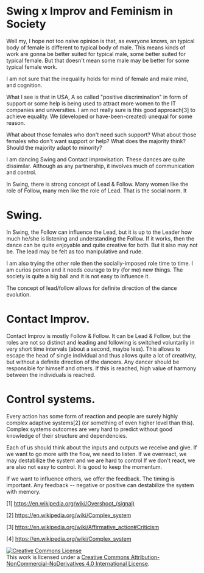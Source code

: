 Swing x Improv and Feminism in Society
======================================

Well my, I hope not too naive opinion is that, as everyone knows, an typical body of female is different to typical body of male. This means kinds of work are gonna be better suited for typical male, some better suited for typical female. But that doesn't mean some male may be better for some typical female work.

I am not sure that the inequality holds for mind of female and male mind, and cognition.

What I see is that in USA, A so called "positive discrimination" in form of support or some help is being used to attract more women to the IT companies and universities. I am not really sure is this good approach[3] to achieve equality. We (developed or have-been-created) unequal for some reason.

What about those females who don't need such support? What about those females who don't want support or help? What does the majority think? Should the majority adapt to minority?


I am dancing Swing and Contact improvisation. These dances are quite dissimilar. Although as any partnership, it involves much of communication and control.

In Swing, there is strong concept of Lead & Follow. Many women like the role of Follow, many men like the role of Lead. That is the social norm. It

Swing.
======
In Swing, the Follow can influence the Lead, but it is up to the Leader how much he/she is listening and understanding the Follow. If it works, then the dance can be quite enjoyable and quite creative for both. But it also may not be. The lead may be felt as too manipulative and rude. 

I am also trying the other role then the socially-imposed role time to time. I am curios person and it needs courage to try (for me) new things. The society is quite a big ball and it is not easy to influence it.

The concept of lead/follow allows for definite direction of the dance evolution.

Contact Improv.
===============
Contact Improv is mostly Follow & Follow. It can be Lead & Follow, but the roles are not so distinct and leading and following is switched voluntarily in very short time intervals (about a second, maybe less). This allows to escape the head of single individual and thus allows quite a lot of creativity, but without a definite direction of the dancers. Any dancer should be responsible for himself and others. If this is reached, high value of harmony between the individuals is reached.

Control systems.
================
Every action has some form of reaction and people are surely highly complex adaptive systems[2] (or something of even higher level than this). Complex systems outcomes are very hard to predict without good knowledge of their structure and dependencies.

Each of us should think about the inputs and outputs we receive and give.
If we want to go more with the flow, we need to listen.
If we overreact, we may destabilize the system and we are hard to control
If we don't react, we are also not easy to control. It is good to keep the momentum.

If we want to influence others, we offer the feedback. The timing is important. Any feedback -- negative or positive can destabilize the system with memory.


[1] https://en.wikipedia.org/wiki/Overshoot_(signal)

[2] https://en.wikipedia.org/wiki/Complex_system

[3] https://en.wikipedia.org/wiki/Affirmative_action#Criticism

[4] https://en.wikipedia.org/wiki/Complex_system

<a rel="license" href="http://creativecommons.org/licenses/by-nc-nd/4.0/"><img alt="Creative Commons License" style="border-width:0" src="https://i.creativecommons.org/l/by-nc-nd/4.0/88x31.png" /></a><br />This work is licensed under a <a rel="license" href="http://creativecommons.org/licenses/by-nc-nd/4.0/">Creative Commons Attribution-NonCommercial-NoDerivatives 4.0 International License</a>.
